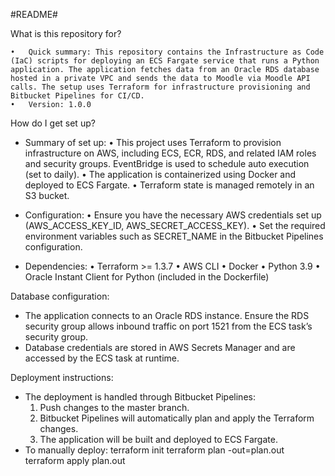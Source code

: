 #README#

What is this repository for?

	•	Quick summary: This repository contains the Infrastructure as Code (IaC) scripts for deploying an ECS Fargate service that runs a Python application. The application fetches data from an Oracle RDS database hosted in a private VPC and sends the data to Moodle via Moodle API calls. The setup uses Terraform for infrastructure provisioning and Bitbucket Pipelines for CI/CD.
	•	Version: 1.0.0


How do I get set up?

- Summary of set up:
	•	This project uses Terraform to provision infrastructure on AWS, including ECS, ECR, RDS, and related IAM roles and security groups. EventBridge is used to schedule auto execution (set to daily).
	•	The application is containerized using Docker and deployed to ECS Fargate.
	•	Terraform state is managed remotely in an S3 bucket.

- Configuration:
	•	Ensure you have the necessary AWS credentials set up (AWS_ACCESS_KEY_ID, AWS_SECRET_ACCESS_KEY).
	•	Set the required environment variables such as SECRET_NAME in the Bitbucket Pipelines configuration.

- Dependencies:
	•	Terraform >= 1.3.7
	•	AWS CLI
	•	Docker
	•	Python 3.9
	•	Oracle Instant Client for Python (included in the Dockerfile)


Database configuration:
- The application connects to an Oracle RDS instance. Ensure the RDS security group allows inbound traffic on port 1521 from the ECS task’s security group.
- Database credentials are stored in AWS Secrets Manager and are accessed by the ECS task at runtime.



Deployment instructions:
- The deployment is handled through Bitbucket Pipelines:
	1.	Push changes to the master branch.
	2.	Bitbucket Pipelines will automatically plan and apply the Terraform changes.
	3.	The application will be built and deployed to ECS Fargate.
- To manually deploy:
    terraform init
    terraform plan -out=plan.out
    terraform apply plan.out